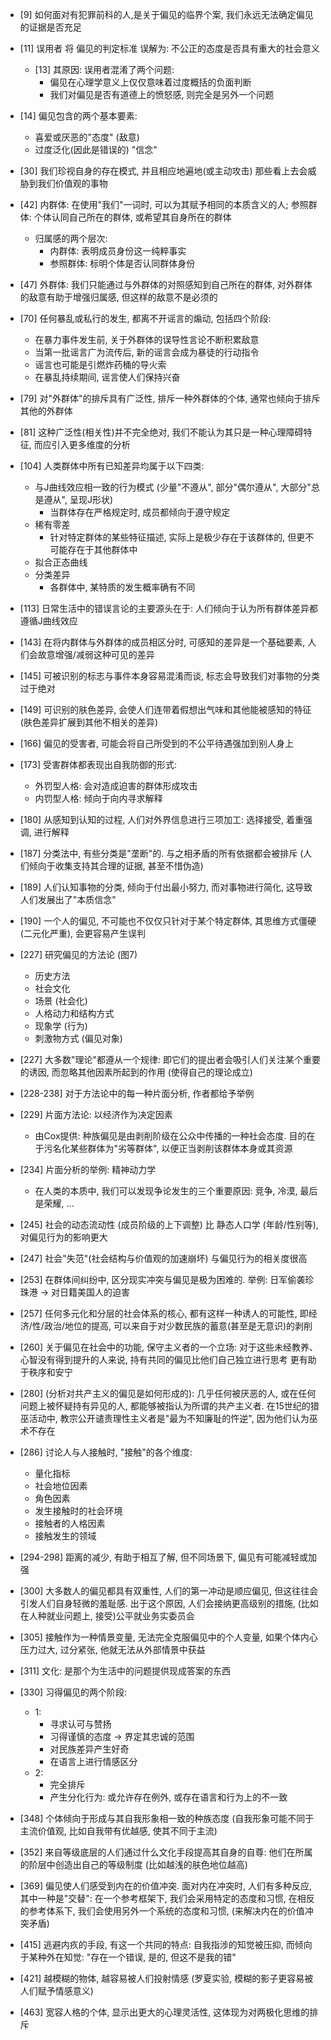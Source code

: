 - [9] 如何面对有犯罪前科的人,是关于偏见的临界个案, 我们永远无法确定偏见的证据是否充足
- [11] 误用者 将 偏见的判定标准 误解为: 不公正的态度是否具有重大的社会意义
  - [13] 其原因: 误用者混淆了两个问题: 
    - 偏见在心理学意义上仅仅意味着过度概括的负面判断
    - 我们对偏见是否有道德上的愤怒感, 则完全是另外一个问题
- [14] 偏见包含的两个基本要素: 
  - 喜爱或厌恶的"态度" (敌意)
  - 过度泛化(因此是错误的) "信念"

- [30] 我们珍视自身的存在模式, 并且相应地遍地(或主动攻击) 那些看上去会威胁到我们价值观的事物
- [42] 内群体: 在使用"我们"一词时, 可以为其赋予相同的本质含义的人; 参照群体: 个体认同自己所在的群体, 或希望其自身所在的群体
  - 归属感的两个层次:
    - 内群体: 表明成员身份这一纯粹事实
    - 参照群体: 标明个体是否认同群体身份

- [47] 外群体: 我们只能通过与外群体的对照感知到自己所在的群体, 对外群体的敌意有助于增强归属感, 但这样的敌意不是必须的
- [70] 任何暴乱或私行的发生, 都离不开谣言的煽动, 包括四个阶段: 
  - 在暴力事件发生前, 关于外群体的误导性言论不断积累敌意
  - 当第一批谣言广为流传后, 新的谣言会成为暴徒的行动指令
  - 谣言也可能是引燃炸药桶的导火索
  - 在暴乱持续期间, 谣言使人们保持兴奋

- [79] 对"外群体"的排斥具有广泛性, 排斥一种外群体的个体, 通常也倾向于排斥其他的外群体
- [81] 这种广泛性(相关性)并不完全绝对, 我们不能认为其只是一种心理障碍特征, 而应引入更多维度的分析
- [104] 人类群体中所有已知差异均属于以下四类: 
  - 与J曲线效应相一致的行为模式 (少量"不遵从", 部分"偶尔遵从", 大部分"总是遵从", 呈现J形状)
    - 当群体存在严格规定时, 成员都倾向于遵守规定
  - 稀有零差
    - 针对特定群体的某些特征描述, 实际上是极少存在于该群体的, 但更不可能存在于其他群体中
  - 拟合正态曲线
  - 分类差异
    - 各群体中, 某特质的发生概率确有不同

- [113] 日常生活中的错误言论的主要源头在于: 人们倾向于认为所有群体差异都遵循J曲线效应
- [143] 在将内群体与外群体的成员相区分时, 可感知的差异是一个基础要素, 人们会故意增强/减弱这种可见的差异
- [145] 可被识别的标志与事件本身容易混淆而谈, 标志会导致我们对事物的分类过于绝对
- [149] 可识别的肤色差异, 会使人们连带着假想出气味和其他能被感知的特征 (肤色差异扩展到其他不相关的差异)
- [166] 偏见的受害者, 可能会将自己所受到的不公平待遇强加到别人身上
- [173] 受害群体都表现出自我防御的形式:
  - 外罚型人格: 会对造成迫害的群体形成攻击
  - 内罚型人格: 倾向于向内寻求解释
- [180] 从感知到认知的过程, 人们对外界信息进行三项加工: 选择接受, 着重强调, 进行解释
- [187] 分类法中, 有些分类是"垄断"的. 与之相矛盾的所有依据都会被排斥 (人们倾向于收集支持其合理的证据, 甚至不惜伪造)
- [189] 人们认知事物的分类, 倾向于付出最小努力, 而对事物进行简化, 这导致人们发展出了"本质信念"
- [190] 一个人的偏见, 不可能也不仅仅只针对于某个特定群体, 其思维方式僵硬 (二元化严重), 会更容易产生误判

- [227] 研究偏见的方法论 (图7)
  - 历史方法
  - 社会文化
  - 场景 (社会化)
  - 人格动力和结构方式
  - 现象学 (行为)
  - 刺激物方式 (偏见对象)
- [227] 大多数"理论"都遵从一个规律: 即它们的提出者会吸引人们关注某个重要的诱因, 而忽略其他因素所起到的作用 (使得自己的理论成立)
- [228-238] 对于方法论中的每一种片面分析, 作者都给予举例
- [229] 片面方法论: 以经济作为决定因素
  - 由Cox提供: 种族偏见是由剥削阶级在公众中传播的一种社会态度. 目的在于污名化某些群体为"劣等群体", 以便正当剥削该群体本身或其资源
- [234] 片面分析的举例: 精神动力学
  - 在人类的本质中, 我们可以发现争论发生的三个重要原因: 竞争, 冷漠, 最后是荣耀, ...
- [245] 社会的动态流动性 (成员阶级的上下调整) 比 静态人口学 (年龄/性别等), 对偏见行为的影响更大
- [247] 社会"失范"(社会结构与价值观的加速崩坏) 与偏见行为的相关度很高
- [253] 在群体间纠纷中, 区分现实冲突与偏见是极为困难的. 举例: 日军偷袭珍珠港 -> 对日籍美国人的迫害
- [257] 任何多元化和分层的社会体系的核心, 都有这样一种诱人的可能性, 即经济/性/政治/地位的提高, 可以来自于对少数民族的蓄意(甚至是无意识)的剥削
- [260] 关于偏见在社会中的功能, 保守主义者的一个立场: 对于这些未经教养、心智没有得到提升的人来说, 持有共同的偏见比他们自己独立进行思考 更有助于秩序和安宁
- [280] (分析对共产主义的偏见是如何形成的): 几乎任何被厌恶的人, 或在任何问题上被怀疑持有异见的人, 都能够被指认为所谓的共产主义者. 在15世纪的猎巫活动中, 教宗公开谴责理性主义者是"最为不知廉耻的忤逆", 因为他们认为巫术不存在
- [286] 讨论人与人接触时, "接触"的各个维度: 
  - 量化指标
  - 社会地位因素
  - 角色因素
  - 发生接触时的社会环境
  - 接触者的人格因素
  - 接触发生的领域

- [294-298] 距离的减少, 有助于相互了解, 但不同场景下, 偏见有可能减轻或加强
- [300] 大多数人的偏见都具有双重性, 人们的第一冲动是顺应偏见, 但这往往会引发人们自身轻微的羞耻感. 出于这个原因, 人们会接纳更高级别的措施, (比如在人种就业问题上, 接受)公平就业务实委员会
- [305] 接触作为一种情景变量, 无法完全克服偏见中的个人变量, 如果个体内心压力过大, 过分紧张, 他就无法从外部情景中获益
- [311] 文化: 是那个为生活中的问题提供现成答案的东西
- [330] 习得偏见的两个阶段: 
  - 1: 
    - 寻求认可与赞扬
    - 习得谨慎的态度 -> 界定其忠诚的范围
    - 对民族差异产生好奇
    - 在语言上进行情感区分
  - 2:
    - 完全排斥
    - 产生分化行为: 或允许存在例外, 或存在语言和行为上的不一致

- [348] 个体倾向于形成与其自我形象相一致的种族态度 (自我形象可能不同于主流价值观, 比如自我带有优越感, 使其不同于主流)
- [352] 来自等级底层的人们通过什么文化手段提高其自身的自尊: 他们在所属的阶层中创造出自己的等级制度 (比如越浅的肤色地位越高)
- [369] 偏见使人们感受到内在的价值冲突. 面对内在冲突时, 人们有多种反应, 其中一种是"交替": 在一个参考框架下, 我们会采用特定的态度和习惯, 在相反的参考体系下, 我们会使用另外一个系统的态度和习惯, (来解决内在的价值冲突矛盾)
- [415] 逃避内疚的手段, 有这一个共同的特点: 自我指涉的知觉被压抑, 而倾向于某种外在知觉: "存在一个错误, 是的, 但这不是我的错"
- [421] 越模糊的物体, 越容易被人们投射情感 (罗夏实验, 模糊的影子更容易被人们赋予情感意义)
- [463] 宽容人格的个体, 显示出更大的心理灵活性, 这体现为对两极化思维的排斥


